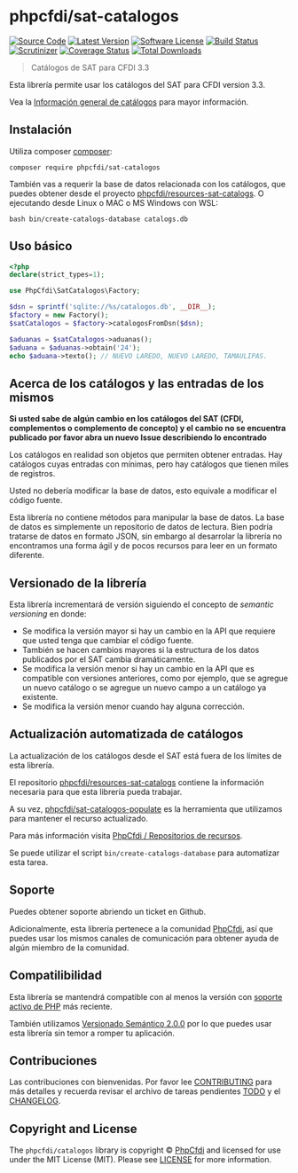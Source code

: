 # phpcfdi/sat-catalogos

[![Source Code][badge-source]][source]
[![Latest Version][badge-release]][release]
[![Software License][badge-license]][license]
[![Build Status][badge-build]][build]
[![Scrutinizer][badge-quality]][quality]
[![Coverage Status][badge-coverage]][coverage]
[![Total Downloads][badge-downloads]][downloads]

> Catálogos de SAT para CFDI 3.3

Esta librería permite usar los catálogos del SAT para CFDI version 3.3.

Vea la [Información general de catálogos](docs/Catalogos.md) para mayor información.

## Instalación

Utiliza composer [composer](https://getcomposer.org/):

```shell
composer require phpcfdi/sat-catalogos
```

También vas a requerir la base de datos relacionada con los catálogos, que puedes obtener
desde el proyecto [phpcfdi/resources-sat-catalogs](https://github.com/phpcfdi/resources-sat-catalogs).
O ejecutando desde Linux o MAC o MS Windows con WSL:

```shell
bash bin/create-catalogs-database catalogs.db
```

## Uso básico

```php
<?php
declare(strict_types=1);

use PhpCfdi\SatCatalogos\Factory;

$dsn = sprintf('sqlite://%s/catalogos.db', __DIR__);
$factory = new Factory();
$satCatalogos = $factory->catalogosFromDsn($dsn);

$aduanas = $satCatalogos->aduanas();
$aduana = $aduanas->obtain('24');
echo $aduana->texto(); // NUEVO LAREDO, NUEVO LAREDO, TAMAULIPAS.
```

## Acerca de los catálogos y las entradas de los mismos

**Si usted sabe de algún cambio en los catálogos del SAT (CFDI, complementos o complemento de concepto) y
el cambio no se encuentra publicado por favor abra un nuevo Issue describiendo lo encontrado**

Los catálogos en realidad son objetos que permiten obtener entradas.
Hay catálogos cuyas entradas con mínimas, pero hay catálogos que tienen miles de registros.

Usted no debería modificar la base de datos, esto equivale a modificar el código fuente.

Esta librería no contiene métodos para manipular la base de datos.
La base de datos es simplemente un repositorio de datos de lectura.
Bien podría tratarse de datos en formato JSON, sin embargo al desarrolar la librería
no encontramos una forma ágil y de pocos recursos para leer en un formato diferente.

## Versionado de la librería

Esta librería incrementará de versión siguiendo el concepto de *semantic versioning* en donde:

- Se modifica la versión mayor si hay un cambio en la API que requiere que usted tenga que cambiar el código fuente.
- También se hacen cambios mayores si la estructura de los datos publicados por el SAT cambia dramáticamente.
- Se modifica la versión menor si hay un cambio en la API que es compatible con versiones anteriores, como por ejemplo,
  que se agregue un nuevo catálogo o se agregue un nuevo campo a un catálogo ya existente.
- Se modifica la versión menor cuando hay alguna corrección.

## Actualización automatizada de catálogos

La actualización de los catálogos desde el SAT está fuera de los límites de esta librería.

El repositorio [phpcfdi/resources-sat-catalogs](https://github.com/phpcfdi/resources-sat-catalogs)
contiene la información necesaria para que esta librería pueda trabajar.

A su vez, [phpcfdi/sat-catalogos-populate](https://github.com/phpcfdi/sat-catalogos-populate)
es la herramienta que utilizamos para mantener el recurso actualizado.

Para más información visita [PhpCfdi / Repositorios de recursos](https://www.phpcfdi.com/recursos/).

Se puede utilizar el script `bin/create-catalogs-database` para automatizar esta tarea.

## Soporte

Puedes obtener soporte abriendo un ticket en Github.

Adicionalmente, esta librería pertenece a la comunidad [PhpCfdi](https://www.phpcfdi.com), así que puedes usar los
mismos canales de comunicación para obtener ayuda de algún miembro de la comunidad.

## Compatilibilidad

Esta librería se mantendrá compatible con al menos la versión con
[soporte activo de PHP](https://www.php.net/supported-versions.php) más reciente.

También utilizamos [Versionado Semántico 2.0.0](docs/SEMVER.md)
por lo que puedes usar esta librería sin temor a romper tu aplicación.

## Contribuciones

Las contribuciones con bienvenidas. Por favor lee [CONTRIBUTING][] para más detalles
y recuerda revisar el archivo de tareas pendientes [TODO][] y el [CHANGELOG][].

## Copyright and License

The `phpcfdi/catalogos` library is copyright © [PhpCfdi](https://www.phpcfdi.com)
and licensed for use under the MIT License (MIT). Please see [LICENSE][] for more information.

[contributing]: https://github.com/phpcfdi/sat-catalogos/blob/master/CONTRIBUTING.md
[changelog]: https://github.com/phpcfdi/sat-catalogos/blob/master/docs/CHANGELOG.md
[todo]: https://github.com/phpcfdi/sat-catalogos/blob/master/docs/TODO.md

[source]: https://github.com/phpcfdi/sat-catalogos
[release]: https://github.com/phpcfdi/sat-catalogos/releases
[license]: https://github.com/phpcfdi/sat-catalogos/blob/master/LICENSE
[build]: https://travis-ci.com/phpcfdi/sat-catalogos?branch=master
[quality]: https://scrutinizer-ci.com/g/phpcfdi/sat-catalogos/
[coverage]: https://scrutinizer-ci.com/g/phpcfdi/sat-catalogos/code-structure/master/code-coverage
[downloads]: https://packagist.org/packages/phpcfdi/sat-catalogos

[badge-source]: https://img.shields.io/badge/source-phpcfdi/sat--catalogos-blue?style=flat-square
[badge-release]: https://img.shields.io/github/release/phpcfdi/sat-catalogos?style=flat-square
[badge-license]: https://img.shields.io/github/license/phpcfdi/sat-catalogos?style=flat-square
[badge-build]: https://img.shields.io/travis/com/phpcfdi/sat-catalogos/master?style=flat-square
[badge-quality]: https://img.shields.io/scrutinizer/g/phpcfdi/sat-catalogos/master?style=flat-square
[badge-coverage]: https://img.shields.io/scrutinizer/coverage/g/phpcfdi/sat-catalogos/master?style=flat-square
[badge-downloads]: https://img.shields.io/packagist/dt/phpcfdi/sat-catalogos?style=flat-square
